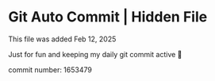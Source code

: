 # Git Auto Commit | Hidden File

This file was added Feb 12, 2025

Just for fun and keeping my daily git commit active 🤪

commit number: 1653479
